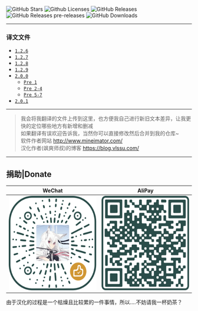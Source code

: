 ![GitHub Stars](https://img.shields.io/github/stars/vlssu/Mine-imator-Chinese?style=for-the-badge)
![Github Licenses](https://img.shields.io/github/license/vlssu/Mine-imator-Chinese?style=for-the-badge&logo=appveyor)
![GitHub Releases](https://img.shields.io/github/v/release/vlssu/Mine-imator-Chinese?style=for-the-badge&logo=appveyor)
![GitHub Releases pre-releases](https://img.shields.io/github/v/tag/vlssu/Mine-imator-Chinese?display_name=tag&include_prereleases&style=for-the-badge&logo=appveyor&label=最新预发布版本)
![GitHub Downloads](https://img.shields.io/github/downloads/vlssu/Mine-imator-Chinese/total?style=for-the-badge)

---
### 译文文件

* [`1.2.6`](./translations/1.2.6/chinese.milanguage)
* [`1.2.7`](./translations/1.2.7/chinese.milanguage)
* [`1.2.8`](./translations/1.2.8/chinese.milanguage)
* [`1.2.9`](./translations/1.2.9/chinese.milanguage)
* [`2.0.0`](./translations/2.0.0/chinese.milanguage)
  * [`Pre 1`](./translations/2.0.0/Pre1/chinese.milanguage)
  * [`Pre 2-4`](./translations/2.0.0/Pre2-4/chinese.milanguage)
  * [`Pre 5-7`](./translations/2.0.0/Pre5-7/chinese.milanguage)
* [`2.0.1`](./translations/2.0.1/chinese.milanguage)

---

> 我会将我翻译的文件上传到这里，也方便我自己进行新旧文本差异，让我更快的定位哪些地方有新增和删减  
如果翻译有误欢迎告诉我，当然你可以直接修改然后合并到我的仓库~  
软件作者网站 <http://www.mineimator.com/>  
汉化作者(飒爽师叔)的博客 <https://blog.vlssu.com/>

---
## 捐助|Donate

|WeChat|AliPay|
|:----:|:----:|
|<img src="./Donate/wechat.svg" width="256" height="256">|<img src="./Donate/alipay.svg" width="256" height="256">|

由于汉化的过程是一个枯燥且比较累的一件事情，所以....不妨请我一杯奶茶？
